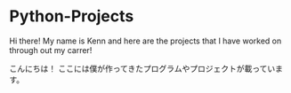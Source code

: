 # Python-Projects

Hi there! 
My name is Kenn and here are the projects that I have worked on through out my carrer!

こんにちは！
ここには僕が作ってきたプログラムやプロジェクトが載っています。
